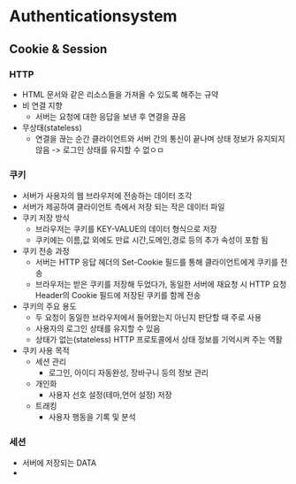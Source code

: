 # Authenticationsystem
## Cookie & Session
### HTTP
- HTML 문서와 같은 리소스들을 가져올 수 있도록 해주는 규약
- 비 연결 지향
  - 서버는 요청에 대한 응답을 보낸 후 연결을 끊음
- 무상태(stateless)
  - 연결을 끊는 순간 클라이언트와 서버 간의 통신이 끝나며 상태 정보가 유지되지 않음
  -> 로그인 상태를 유지할 수 없ㅇㅁ
### 쿠키
- 서버가 사용자의 웹 브라우저에 전송하는 데이터 조각
- 서버가 제공하여 클라이언트 측에서 저장 되는 작은 데이터 파일
- 쿠키 저장 방식
  - 브라우저는 쿠키를 KEY-VALUE의 데이터 형식으로 저장
  - 쿠키에는 이름,값 외에도 만료 시간,도메인,경로 등의 추가 속성이 포함 됨
- 쿠키 전송 과정
  - 서버는 HTTP 응답 헤더의 Set-Cookie 필드를 통해 클라이언트에게 쿠키를 전송
  - 브라우저는 받은 쿠키를 저장해 두었다가, 동일한 서버에 재요청 시 HTTP 요청 Header의 Cookie 필드에 저장된 쿠키를 함께 전송
- 쿠키의 주요 용도
  - 두 요청이 동일한 브라우저에서 들어왔는지 아닌지 판단할 때 주로 사용
  - 사용자의 로그인 상태를 유지할 수 있음
  - 상태가 없는(stateless) HTTP 프로토콜에서 상태 정보를 기억시켜 주는 역활
- 쿠키 사용 목적
  - 세션 관리
    - 로그인, 아이디 자동완성, 장바구니 등의 정보 관리
  - 개인화
    - 사용자 선호 설정(테마,언어 설정) 저장
  - 트래킹
    - 사용자 행동을 기록 및 분석
### 세션
- 서버에 저장되는 DATA
- 
